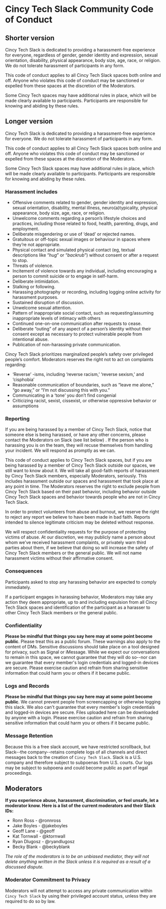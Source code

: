 # Cincy Tech Slack Community Code of Conduct

## Shorter version
Cincy Tech Slack is dedicated to providing a harassment-free experience for everyone, regardless of gender, gender identity and expression, sexual orientation, disability, physical appearance, body size, age, race, or religion. We do not tolerate harassment of participants in any form.

This code of conduct applies to all Cincy Tech Slack spaces both online and off. Anyone who violates this code of conduct may be sanctioned or expelled from these spaces at the discretion of the Moderators.

Some Cincy Tech spaces may have additional rules in place, which will be made clearly available to participants. Participants are responsible for knowing and abiding by these rules.

## Longer version
Cincy Tech Slack is dedicated to providing a harassment-free experience for everyone. We do not tolerate harassment of participants in any form.

This code of conduct applies to all Cincy Tech Slack spaces both online and off. Anyone who violates this code of conduct may be sanctioned or expelled from these spaces at the discretion of the Moderators.

Some Cincy Tech Slack spaces may have additional rules in place, which will be made clearly available to participants. Participants are responsible for knowing and abiding by these rules.

### Harassment includes

* Offensive comments related to gender, gender identity and expression, sexual orientation, disability, mental illness, neuro(a)typicality, physical appearance, body size, age, race, or religion.
* Unwelcome comments regarding a person’s lifestyle choices and practices, including those related to food, health, parenting, drugs, and employment.
* Deliberate misgendering or use of ‘dead’ or rejected names.
* Gratuitous or off-topic sexual images or behaviour  in spaces where they’re not appropriate.
* Physical contact and simulated physical contact (eg, textual descriptions like “*hug*” or “*backrub*”) without consent or after a request to stop.
* Threats of violence.
* Incitement of violence towards any individual, including encouraging a person to commit suicide or to engage in self-harm.
* Deliberate intimidation.
* Stalking or following.
* Harassing photography or recording, including logging online activity for harassment purposes.
* Sustained disruption of discussion.
* Unwelcome sexual attention.
* Pattern of inappropriate social contact, such as requesting/assuming inappropriate levels of intimacy with others
* Continued one-on-one communication after requests to cease.
* Deliberate “outing” of any aspect of a person’s identity without their consent except as necessary to protect vulnerable people from intentional abuse.
* Publication of non-harassing private communication.

Cincy Tech Slack prioritizes marginalized people’s safety over privileged people’s comfort. Moderators reserves the right not to act on complaints regarding:

* ‘Reverse’ -isms, including ‘reverse racism,’ ‘reverse sexism,’ and ‘cisphobia’
* Reasonable communication of boundaries, such as “leave me alone,” “go away,” or “I’m not discussing this with you.”
* Communicating in a ‘tone’ you don’t find congenial
* Criticizing racist, sexist, cissexist, or otherwise oppressive behavior or assumptions

### Reporting
If you are being harassed by a member of Cincy Tech Slack, notice that someone else is being harassed, or have any other concerns, please contact the Moderators on Slack (see list below) . If the person who is harassing you is on the team, they will recuse themselves from handling your incident. We will respond as promptly as we can.

This code of conduct applies to Cincy Tech Slack spaces, but if you are being harassed by a member of Cincy Tech Slack outside our spaces, we still want to know about it. We will take all good-faith reports of harassment by Cincy Tech Slack members, especially Moderators, seriously. This includes harassment outside our spaces and harassment that took place at any point in time. The Moderators reserves the right to exclude people from Cincy Tech Slack based on their past behavior, including behavior outside Cincy Tech Slack spaces and behavior towards people who are not in Cincy Tech Slack.

In order to protect volunteers from abuse and burnout, we reserve the right to reject any report we believe to have been made in bad faith. Reports intended to silence legitimate criticism may be deleted without response.

We will respect confidentiality requests for the purpose of protecting victims of abuse. At our discretion, we may publicly name a person about whom we’ve received harassment complaints, or privately warn third parties about them, if we believe that doing so will increase the safety of Cincy Tech Slack members or the general public. We will not name harassment victims without their affirmative consent.

### Consequences
Participants asked to stop any harassing behavior are expected to comply immediately.

If a participant engages in harassing behavior, Moderators may take any action they deem appropriate, up to and including expulsion from all Cincy Tech Slack spaces and identification of the participant as a harasser to other Cincy Tech Slack members or the general public.

### Confidentiality
**Please be mindful that things you say here may at some point become public**. Please treat this as a public forum. These warnings also apply to the content of DMs. Sensitive discussions should take place on a tool designed for privacy, such as Signal or iMessage. While we expect our conversations to remain in this space, we cannot guarantee that they will do so--nor can we guarantee that every member's login credentials and logged-in devices are secure. Please exercise caution and refrain from sharing sensitive information that could harm you or others if it became public.

### Logs and Records
**Please be mindful that things you say here may at some point become public**. We cannot prevent people from screencapping or otherwise logging this slack. We also can't guarantee that every member's login credentials and logged-in devices are secure. Files uploaded here can be downloaded by anyone with a login. Please exercise caution and refrain from sharing sensitive information that could harm you or others if it became public.

### Message Retention
Because this is a free slack account, we have restricted scrollback, but Slack--the company--retains complete logs of all channels and direct messages back to the creation of `Cincy Tech Slack`. Slack is a U.S. company and therefore subject to subpoenas from U.S. courts. Our logs may be subject to subpoena and could become public as part of legal proceedings.

## Moderators

**If you experience abuse, harassment, discrimination, or feel unsafe, let a moderator know. Here is a list of the current moderators and their Slack IDs:**

* Ronn Ross - @ronnross
* Jake Boyles - @jakeboyles
* Geoff Lane - @geoff
* Kat Tornwall - @ktornwall
* Ryan Dlugosz - @ryandlugosz
* Becky Blank - @beckyblank

*The role of the moderators is to be an unbiased mediator, they will not delete anything written in the Slack unless it is required as a result of a discussed dispute.*

### Moderator Commitment to Privacy
Moderators will not attempt to access any private communication within `Cincy Tech Slack` by using their privileged account status, unless they are required to do so by law.
